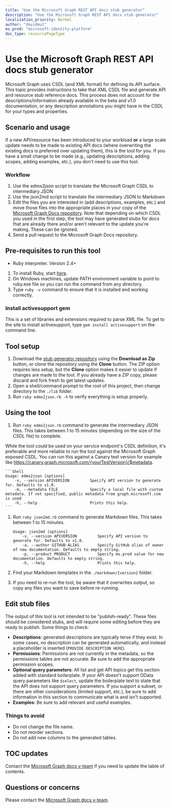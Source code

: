 ```yaml
---
title: "Use the Microsoft Graph REST API docs stub generator"
description: "Use the Microsoft Graph REST API docs stub generator"
localization_priority: Normal
author: "davidmu1"
ms.prod: "microsoft-identity-platform"
doc_type: resourcePageType
---
```


# Use the Microsoft Graph REST API docs stub generator

Microsoft Graph uses CSDL (and XML format) for defining its API surface. This topic provides instructions to take that XML CSDL file and generate API and resource stub reference docs. This process does not account for the descriptions/information already available in the beta and v1.0 documentation, or any description annotations you might have in the CSDL for your types and properties. 

## Scenario and usage

If a new API/resource has been introduced to your workload **or** a large scale update needs to be made to existing API docs (where overwriting the existing docs is preferred over updating them), this is the tool for you. If you have a small change to be made (e.g., updating descriptions, adding scopes, adding examples, etc.), you don't need to use this tool.

### Workflow

1. Use the edmx2json script to translate the Microsoft Graph CSDL to intermediary JSON
2. Use the json2md script to translate the intermediary JSON to Markdown
3. Edit the files you are interested in (add descriptions, examples, etc.) and move those files into the appropriate places in your copy of the [Microsoft Graph Docs repository](https://github.com/microsoftgraph/microsoft-graph-docs). Note that depending on which CSDL you used in the first step, the tool may have generated stubs for docs that are already there and/or aren't relevant to the update you're making. These can be ignored.
4. Send a pull request to the Microsoft Graph Docs repository.

## Pre-requisites to run this tool

- Ruby interpreter. Version 2.4+

1. To install Ruby, start [here](https://www.ruby-lang.org/en/documentation/installation/#rubyinstaller).
2. On Windows machines, update PATH environment variable to point to ruby.exe file so you can run the command from any directory.
3. Type `ruby -v` command to ensure that it is installed and working correctly.

### Install activesupport gem

This is a set of libraries and extensions required to parse XML file. 
To get to the site to install activesupport, type `gem install activesupport` on the command line.


## Tool setup

1. Download the [stub generator repository](https://microsoftgraph.visualstudio.com/Home/_git/microsoft-graph-docs-stubGenerator) using the **Download as Zip** button, or clone the repository using the **Clone** button. The ZIP option requires less setup, but the **Clone** option makes it easier to update if changes are made to the tool. If you already have a ZIP copy, please discard and fork fresh to get latest updates.
2. Open a shell/command prompt to the root of this project, then change directory to the `./lib` folder.
3. Run `ruby edmx2json.rb -h` to verify everything is setup properly.

## Using the tool

1. Run `ruby edmx2json.rb` command to generate the intermediary JSON files. This takes between 1 to 15 minutes (depending on the size of the CSDL file) to complete.

While the tool *could* be used on your service endpoint's CSDL definition, it's preferable and more reliable to run the tool against the Microsoft Graph exposed CSDL. You can run this against a Canary test version for example like https://canary.graph.microsoft.com/{yourTestVersion}/$metadata.

    ```Shell
    Usage: edmx2json [options]
        -v, --version APIVERSION         Specify API version to generate for. Defaults to v1.0.
        -m, --metadata FILE              Specify a local file with custom metadata. If not specified, public metadata from graph.microsoft.com is used
        -h, --help                       Prints this help.
    ```

1. Run `ruby json2md.rb` command to generate Markdown files. This takes between 1 to 15 minutes.

    ```Shell
    Usage: json2md [options]
        -v, --version APIVERSION         Specify API version to generate for. Defaults to v1.0.
        -a, --author GITHUB-ALIAS        Specify GitHub alias of owner of new documentation. Defaults to empty string.
        -p, --product PRODUCT            Specify ms.prod value for new documentation. Defaults to empty string.
        -h, --help                       Prints this help.
    ```

1. Find your Markdown templates in the `./markdown/{version}` folder.
1. If you need to re-run the tool, be aware that it overwrites output, so copy any files you want to save before re-running.

## Edit stub files

The output of this tool is not intended to be "publish-ready". These files should be considered stubs, and will require some editing before they are ready to publish. Some things to check:

- **Descriptions**: generated descriptions are typically terse if they exist. In some cases, no description can be generated automatically, and instead a placeholder is inserted (`PROVIDE DESCRIPTION HERE`).
- **Permissions**: Permissions are not currently in the metadata, so the permissions tables are not accurate. Be sure to add the appropriate permission scopes.
- **Optional query parameters**: All list and get API topics get this section added with standard boilerplate. If your API doesn't support OData query parameters like `$select`, update the boilerplate text to state that the API does not support query parameters. If you support a subset, or there are other considerations (limited support, etc.), be sure to add information in this section to communicate what is and isn't supported.
- **Examples**: Be sure to add relevant and useful examples.

### Things to avoid

- Do not change the file name.
- Do not reorder sections.
- Do not add new columns to the generated tables.

## TOC updates

Contact the [Microsoft Graph docs v-team](mailto:MSGraphDocsVteam@microsoft.com) if you need to update the table of contents.

## Questions or concerns

Please contact the [Microsoft Graph docs v-team](mailto:MSGraphDocsVteam@microsoft.com).
